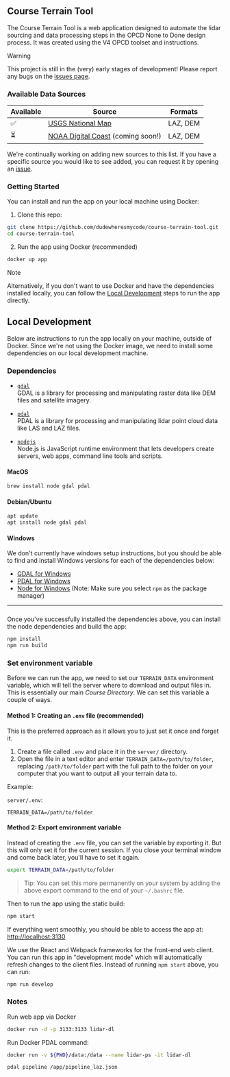 ## Course Terrain Tool

The Course Terrain Tool is a web application designed to automate the lidar sourcing and data processing steps in the OPCD None to Done design process. It was created using the V4 OPCD toolset and instructions.

> [!WARNING]
> This project is still in the (very) early stages of development! Please report any bugs on the [issues page](https://github.com/dudewheresmycode/course-terrain-tool/issues).

### Available Data Sources

| Available | Source                                                                                      | Formats  |
| --------- | ------------------------------------------------------------------------------------------- | -------- |
| ✅        | [USGS National Map](https://www.usgs.gov/programs/national-geospatial-program/national-map) | LAZ, DEM |
| ⏳        | [NOAA Digital Coast](https://coast.noaa.gov/dataviewer/#/lidar/search/) (coming soon!)      | LAZ, DEM |

We're continually working on adding new sources to this list. If you have a specific source you would like to see added, you can request it by opening an [issue](https://github.com/dudewheresmycode/course-terrain-tool/issues/new?title=Course%20Request:%20&labels=data-request).

### Getting Started

You can install and run the app on your local machine using Docker:

1. Clone this repo:

```bash
git clone https://github.com/dudewheresmycode/course-terrain-tool.git
cd course-terrain-tool
```

2. Run the app using Docker (recommended)

```bash
docker up app
```

> [!NOTE]
> Alternatively, if you don't want to use Docker and have the dependencies installed locally, you can follow the [Local Development](#Local%20Development) steps to run the app directly.

## Local Development

Below are instructions to run the app locally on your machine, outside of Docker. Since we're not using the Docker image, we need to install some dependencies on our local development machine.

### Dependencies

- [`gdal`](https://gdal.org/en/stable/)<br />GDAL is a library for processing and manipulating raster data like DEM files and satellite imagery.

- [`pdal`](https://pdal.io/en/2.8.3/)<br />PDAL is a library for processing and manipulating lidar point cloud data like LAS and LAZ files.

- [`nodejs`](https://nodejs.org/)<br />Node.js is JavaScript runtime environment that lets developers create servers, web apps, command line tools and scripts.

#### MacOS

```bash
brew install node gdal pdal
```

#### Debian/Ubuntu

```bash
apt update
apt install node gdal pdal
```

#### Windows

We don't currently have windows setup instructions, but you should be able to find and install Windows versions for each of the dependencies below:

- [GDAL for Windows](https://gdal.org/en/stable/download.html#windows)
- [PDAL for Windows](https://pdal.io/en/2.8.3/download.html#windows)
- [Node for Windows](https://nodejs.org/en/download) (Note: Make sure you select `npm` as the package manager)

---

###

Once you've successfully installed the dependencies above, you can install the node dependencies and build the app:

```bash
npm install
npm run build
```

### Set environment variable

Before we can run the app, we need to set our `TERRAIN_DATA` environment variable, which will tell the server where to download and output files in. This is essentially our main _Course Directory_. We can set this variable a couple of ways.

#### Method 1: Creating an `.env` file (recommended)

This is the preferred approach as it allows you to just set it once and forget it.

1. Create a file called `.env` and place it in the `server/` directory.
2. Open the file in a text editor and enter `TERRAIN_DATA=/path/to/folder`, replacing `/path/to/folder` part with the full path to the folder on your computer that you want to output all your terrain data to.

Example:

`server/.env`:

```
TERRAIN_DATA=/path/to/folder
```

#### Method 2: Export environment variable

Instead of creating the `.env` file, you can set the variable by exporting it. But this will only set it for the current session. If you close your terminal window and come back later, you'll have to set it again.

```bash
export TERRAIN_DATA=/path/to/folder
```

> Tip: You can set this more permanently on your system by adding the above export command to the end of your `~/.bashrc` file.

Then to run the app using the static build:

```bash
npm start
```

If everything went smoothly, you should be able to access the app at: [http://localhost:3130](http://localhost:3130)

We use the React and Webpack frameworks for the front-end web client. You can run this app in "development mode" which will automatically refresh changes to the client files. Instead of running `npm start` above, you can run:

```bash
npm run develop
```

### Notes

Run web app via Docker

```bash
docker run -d -p 3133:3133 lidar-dl
```

Run Docker PDAL command:

```bash
docker run -v ${PWD}/data:/data --name lidar-ps -it lidar-dl
```

```bash
pdal pipeline /app/pipeline_laz.json
```

